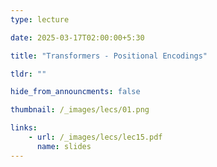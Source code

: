 ```yaml
---
type: lecture

date: 2025-03-17T02:00:00+5:30

title: "Transformers - Positional Encodings"

tldr: ""

hide_from_announcments: false

thumbnail: /_images/lecs/01.png

links: 
    - url: /_images/lecs/lec15.pdf
      name: slides
---
```

